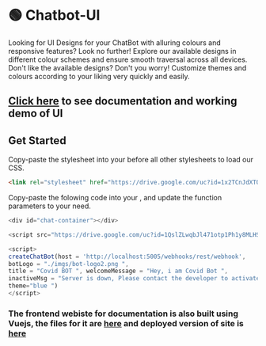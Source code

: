 # :green_circle: Chatbot-UI

Looking for UI Designs for your ChatBot with alluring colours and responsive features? Look no further! Explore our available designs in different colour schemes and ensure smooth traversal across all devices. Don't like the available designs? Don't you worry! Customize themes and colours according to your liking very quickly and easily.

<h2><a href="https://elysian01.github.io/Chatbot-UI/">Click here</a> to see documentation and working demo of UI</h2>

## Get Started

Copy-paste the stylesheet <link> into your <head> before all other stylesheets to load our CSS.

```html
<link rel="stylesheet" href="https://drive.google.com/uc?id=1x2TCnJdXTQFErgZhxjMUWKIIfIfSbIy-">
```

Copy-paste the folowing code into your <body>, and update the function parameters to your need.

```js
<div id="chat-container"></div>

<script src="https://drive.google.com/uc?id=1QslZLwqbJl471otp1Ph1y8MLHSzKqCPl"></script>

<script>
createChatBot(host = 'http://localhost:5005/webhooks/rest/webhook',
botLogo = "./imgs/bot-logo2.png ",
title = "Covid BOT ", welcomeMessage = "Hey, i am Covid Bot ",
inactiveMsg = "Server is down, Please contact the developer to activate it ",
theme="blue ")
</script>

```

### The frontend webiste for documentation is also built using Vuejs, the files for it are [here](./chatbot-ui-vuejs-app) and deployed version of site is [here](https://chatbot-web-ui.netlify.app/) 
